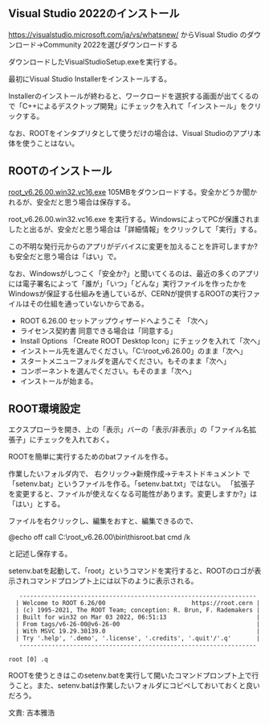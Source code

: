 ## Visual Studio 2022のインストール

https://visualstudio.microsoft.com/ja/vs/whatsnew/
からVisual Studio のダウンロード→Community 2022を選びダウンロードする

ダウンロードしたVisualStudioSetup.exeを実行する。

最初にVisual Studio Installerをインストールする。

Installerのインストールが終わると、ワークロードを選択する画面が出てくるので「C++によるデスクトップ開発」にチェックを入れて「インストール」をクリックする。

なお、ROOTをインタプリタとして使うだけの場合は、Visual Studioのアプリ本体を使うことはない。

## ROOTのインストール

[root_v6.26.00.win32.vc16.exe](https://root.cern/download/root_v6.26.00.win32.vc16.exe) 105MBをダウンロードする。安全かどうか聞かれるが、安全だと思う場合は保存する。

root_v6.26.00.win32.vc16.exe を実行する。WindowsによってPCが保護されましたと出るが、安全だと思う場合は「詳細情報」をクリックして「実行」する。

この不明な発行元からのアプリがデバイスに変更を加えることを許可しますか? も安全だと思う場合は「はい」で。

なお、Windowsがしつこく「安全か?」と聞いてくるのは、最近の多くのアプリには電子署名によって「誰が」「いつ」「どんな」実行ファイルを作ったかをWindowsが保証する仕組みを通しているが、CERNが提供するROOTの実行ファイルはその仕組を通っていないからである。

* ROOT 6.26.00 セットアップウィザードへようこそ 「次へ」
* ライセンス契約書 同意できる場合は「同意する」
* Install Options 「Create ROOT Desktop Icon」にチェックを入れて「次へ」
* インストール先を選んでください。「C:\root_v6.26.00」のまま「次へ」
* スタートメニューフォルダを選んでください。もそのまま「次へ」
* コンポーネントを選んでください。もそのまま「次へ」
* インストールが始まる。


## ROOT環境設定

エクスプローラを開き、上の「表示」バーの「表示/非表示」の「ファイル名拡張子」にチェックを入れておく。

ROOTを簡単に実行するためのbatファイルを作る。

作業したいフォルダ内で、
右クリック→新規作成→テキストドキュメント
で「setenv.bat」というファイルを作る。「setenv.bat.txt」ではない。
「拡張子を変更すると、ファイルが使えなくなる可能性があります。変更しますか?」は「はい」とする。

ファイルを右クリックし、編集をおすと、編集できるので、

@echo off
call C:\root_v6.26.00\bin\thisroot.bat
cmd /k

と記述し保存する。

setenv.batを起動して、「root」というコマンドを実行すると、ROOTのロゴが表示されコマンドプロンプト上には以下のように表示される。

```
   ------------------------------------------------------------------
  | Welcome to ROOT 6.26/00                        https://root.cern |
  | (c) 1995-2021, The ROOT Team; conception: R. Brun, F. Rademakers |
  | Built for win32 on Mar 03 2022, 06:51:13                         |
  | From tags/v6-26-00@v6-26-00                                      |
  | With MSVC 19.29.30139.0                                          |
  | Try '.help', '.demo', '.license', '.credits', '.quit'/'.q'       |
   ------------------------------------------------------------------

root [0] .q
```

ROOTを使うときはこのsetenv.batを実行して開いたコマンドプロンプト上で行うこと。また、setenv.batは作業したいフォルダにコピペしておいておくと良いだろう。

文責: 吉本雅浩
